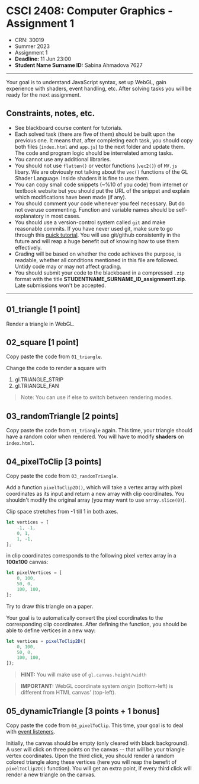 # CSCI 2408: Computer Graphics - Assignment 1

- CRN: 30019
- Summer 2023
- Assignment 1
- **Deadline:** 11 Jun 23:00
- **Student Name Surname ID:** Sabina Ahmadova 7627

---

Your goal is to understand JavaScript syntax, set up WebGL, gain experience with shaders, event handling, etc. After solving tasks you will be ready for the next assignment.

## Constraints, notes, etc.
- See blackboard course content for tutorials.
- Each solved task (there are five of them) should be built upon the previous one. It means that, after completing each task, you should copy both files (`index.html` and `app.js`) to the next folder and update them. The code and program logic should be interrelated among tasks.
- You cannot use any additional libraries.
- You should not use `flatten()` or vector functions (`vec2()`) of `MV.js` libary. We are obviously not talking about the `vec()` functions of the GL Shader Language. Inside shaders it is fine to use them.
- You can copy small code snippets (~%10 of you code) from internet or textbook website but you should put the URL of the snippet and explain which modifications have been made (if any).
- You should comment your code whenever you feel necessary. But do not overuse commenting. Function and variable names should be self-explanatory in most cases.
- You should use a version-control system called `git` and make reasonable commits. If you have never used git, make sure to go through this [quick tutorial](https://www.youtube.com/watch?v=USjZcfj8yxE). You will use git/github consistently in the future and will reap a huge benefit out of knowing how to use them effectively.
- Grading will be based on whether the code achieves the purpose, is readable, whether all conditions mentioned in this file are followed. Untidy code may or may not affect grading.
- You should submit your code to the blackboard in a compressed `.zip` format with the title **STUDENTNAME_SURNAME_ID_assignment1.zip**. Late submissions won't be accepted.

---

## 01_triangle [1 point]

Render a triangle in WebGL.

## 02_square [1 point]

Copy paste the code from `01_triangle`.

Change the code to render a square with 
1. gl.TRIANGLE_STRIP
2. gl.TRIANGLE_FAN

> Note: You can use if else to switch between rendering modes.

## 03_randomTriangle [2 points]

Copy paste the code from `01_triangle` again. This time, your triangle should have a random color when rendered. You will have to modify **shaders** on `index.html`.

## 04_pixelToClip [3 points]

Copy paste the code from `03_randomTriangle`.

Add a function `pixelToClip2D()`, which will take a vertex array with pixel coordinates as its input and return a new array with clip coordinates. You shouldn't modify the original array (you may want to use `array.slice(0)`).

Clip space stretches from -1 till 1 in both axes. 

```js
let vertices = [
    -1, -1,
    0, 1,
    1, -1,
];
```
in clip coordinates corresponds to the following pixel vertex array in a **100x100** canvas:

```js
let pixelVertices = [
    0, 100,
    50, 0,
    100, 100,
];
```
Try to draw this triangle on a paper.

Your goal is to automatically convert the pixel coordinates to the corresponding clip coordinates. After defining the function, you should be able to define vertices in a new way: 

```js
let vertices = pixelToClip2D([
    0, 100,
    50, 0,
    100, 100,
]);
```

> **HINT:** You will make use of `gl.canvas.height/width` 

> **IMPORTANT:** WebGL coordinate system _origin_ (bottom-left) is different from HTML canvas' (top-left). 


## 05_dynamicTriangle [3 points + 1 bonus]

Copy paste the code from `04_pixelToClip`. This time, your goal is to deal with [event listeners](https://developer.mozilla.org/en-US/docs/Web/API/EventTarget/addEventListener). 

Initially, the canvas should be empty (only cleared with black background). A user will click on three points on the canvas -- that will be your triangle vertex coordinates. Upon the third click, you should render a random colored triangle along these vertices (here you will reap the benefit of `pixelToClip2D()` function). You will get an extra point, if every third click will render a new triangle on the canvas.